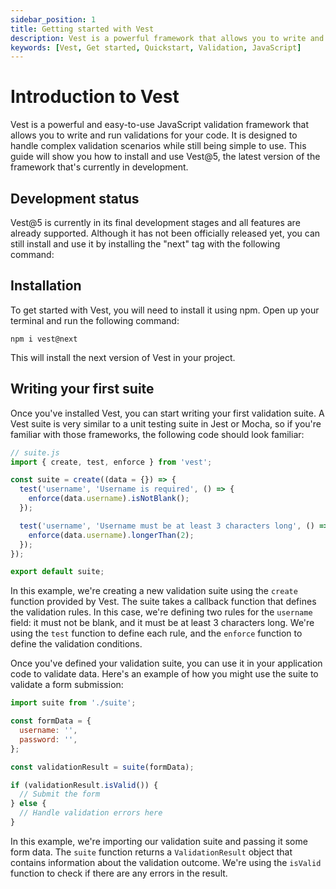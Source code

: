 ```yaml
---
sidebar_position: 1
title: Getting started with Vest
description: Vest is a powerful framework that allows you to write and run validations for your JavaScript code. This guide will walk you through the installation process and show you how to write your first suite.
keywords: [Vest, Get started, Quickstart, Validation, JavaScript]
---
```


# Introduction to Vest

Vest is a powerful and easy-to-use JavaScript validation framework that allows you to write and run validations for your code. It is designed to handle complex validation scenarios while still being simple to use. This guide will show you how to install and use Vest@5, the latest version of the framework that's currently in development.

## Development status

Vest@5 is currently in its final development stages and all features are already supported. Although it has not been officially released yet, you can still install and use it by installing the "next" tag with the following command:

## Installation

To get started with Vest, you will need to install it using npm. Open up your terminal and run the following command:

```
npm i vest@next
```

This will install the next version of Vest in your project.

## Writing your first suite

Once you've installed Vest, you can start writing your first validation suite. A Vest suite is very similar to a unit testing suite in Jest or Mocha, so if you're familiar with those frameworks, the following code should look familiar:

```js
// suite.js
import { create, test, enforce } from 'vest';

const suite = create((data = {}) => {
  test('username', 'Username is required', () => {
    enforce(data.username).isNotBlank();
  });

  test('username', 'Username must be at least 3 characters long', () => {
    enforce(data.username).longerThan(2);
  });
});

export default suite;
```

In this example, we're creating a new validation suite using the `create` function provided by Vest. The suite takes a callback function that defines the validation rules. In this case, we're defining two rules for the `username` field: it must not be blank, and it must be at least 3 characters long. We're using the `test` function to define each rule, and the `enforce` function to define the validation conditions.

Once you've defined your validation suite, you can use it in your application code to validate data. Here's an example of how you might use the suite to validate a form submission:

```js
import suite from './suite';

const formData = {
  username: '',
  password: '',
};

const validationResult = suite(formData);

if (validationResult.isValid()) {
  // Submit the form
} else {
  // Handle validation errors here
}
```

In this example, we're importing our validation suite and passing it some form data. The `suite` function returns a `ValidationResult` object that contains information about the validation outcome. We're using the `isValid` function to check if there are any errors in the result.
